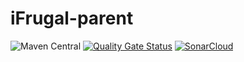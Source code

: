 # iFrugal-parent 


![Maven Central](https://img.shields.io/maven-central/v/com.github.ifrugal/ifrugal-parent?style=for-the-badge)
[![Quality Gate Status](https://sonarcloud.io/api/project_badges/measure?project=iFrugal_iFrugal-parent&metric=alert_status)](https://sonarcloud.io/summary/new_code?id=iFrugal_iFrugal-parent)
[![SonarCloud](https://sonarcloud.io/images/project_badges/sonarcloud-white.svg)](https://sonarcloud.io/summary/new_code?id=iFrugal_iFrugal-parent)
